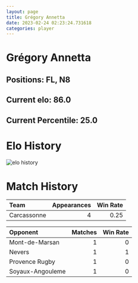 ```yaml
---  
layout: page  
title: Grégory Annetta  
date: 2023-02-24 02:23:24.731618  
categories: player  
---
```

# Grégory Annetta

## Positions: FL, N8

## Current elo: 86.0

## Current Percentile: 25.0

# Elo History


![elo history](history_GrégoryAnnetta.png)
# Match History


| Team        |   Appearances |   Win Rate |
|:------------|--------------:|-----------:|
| Carcassonne |             4 |       0.25 |

| Opponent         |   Matches |   Win Rate |
|:-----------------|----------:|-----------:|
| Mont-de-Marsan   |         1 |          0 |
| Nevers           |         1 |          1 |
| Provence Rugby   |         1 |          0 |
| Soyaux-Angouleme |         1 |          0 |